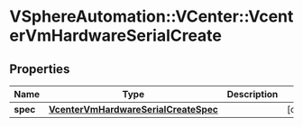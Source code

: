 # VSphereAutomation::VCenter::VcenterVmHardwareSerialCreate

## Properties
Name | Type | Description | Notes
------------ | ------------- | ------------- | -------------
**spec** | [**VcenterVmHardwareSerialCreateSpec**](VcenterVmHardwareSerialCreateSpec.md) |  | [optional] 


